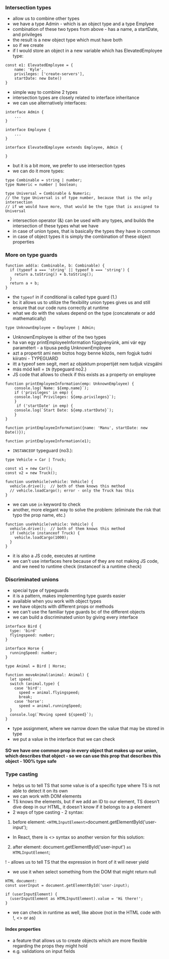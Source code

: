 ### Intersection types
- allow us to combine other types
- we have a type Admin - which is an object type and a type Emplyee
- combination of these two types from above - has a name, a startDate, and privileges
- the result is a new object type which must have both
- so if we create 
- if I would store an object in a new variable which has ElevatedEmployee type:
```
const e1: ElevatedEmployee = {
    name: 'Kyle',
    privileges: ['create-servers'],
    startDate: new Date()
}
```
- simple way to combine 2 types
- intersection types are closely related to interface inheritance
- we can use alternatively interfaces:
```
interface Admin {
    ...
}

interface Employee {
    ...
}

interface ElevatedEmployee extends Employee, Admin {

}
```
- but it is a bit more, we prefer to use  intersection types 
- we can do it more types:
```
type Combinable = string | number;
type Numeric = number | boolean;

type Universal = Combinable & Numeric;  
// the type Universal is of type number, because that is the only intersection
// if we would have more, that would be the type that is assigned to Universal
```
- intersection operator (&) can be used with any types, and builds the intersection of these types what we have
- in case of union types, that is basically the types they have in common
- in case of object types it is simply the combination of these object properties

### More on type guards
```
function add(a: Combinable, b: Combinable) {
  if (typeof a === 'string' || typeof b === 'string') {
    return a.toString() + b.toString();
  }
  return a + b;
}
```
- the `typeof` in if conditional is called type guard (1.)
- bc it allows us to utilize the flexibility union types gives us and still ensure that our code runs correctly at runtime
- what we do with the values depend on the type (concatenate or add mathematically)
```
type UnknownEmployee = Employee | Admin;
```
- UnknownEmployee is either of the two types
- ha van egy printEmployeeInformation függvényünk, ami vár egy paramétert - a típusa pedig UnknownEmployee
- azt a propertit ami nem biztos hogy benne közös, nem fogjuk tudni kiíratni - TYPEGUARD
- itt a typeof sem segít, mert az objektum propertijét nem tudjuk vizsgálni
- más mód kell = `IN` (typeguard no2.)
- JS code that allows to check if this exists as a property on employee
```
function printEmployeeInformation(emp: UnknownEmployee) {
    console.log(`Name: ${emp.name}`);
    if ('privileges' in emp) {
    console.log(`Privileges: ${emp.privileges}`);
    }
     if ('startDate' in emp) {
    console.log(`Start Date: ${emp.startDate}`);
    }
}

function printEmployeeInformation({name: 'Manu', startDate: new Date()});

function printEmployeeInformation(e1);
```

- `INSTANCEOF` typeguard (no3.):
```
type Vehicle = Car | Truck;

const v1 = new Car();
const v2 = new Truck();

function useVehicle(vehicle: Vehicle) {
  vehicle.drive();  // both of them knows this method
  // vehicle.loadCargo(); error - only the Truck has this
}
```
- we can use `in` keyword to check
- another, more elegant way to solve the problem: (eliminate the risk that typo the prop name, etc.)
```
function useVehicle(vehicle: Vehicle) {
  vehicle.drive();  // both of them knows this method
  if (vehicle instanceof Truck) {
    vehicle.loadCargo(1000);
  }
}
```
- it is also a JS code, executes at runtime
- we can't use interfaces here because of they are not making JS code, and we need to runtime check (instanceof is a runtime check)

### Discriminated unions
- special type of typeguards
- it is a pattern, makes implementing type guards easier
- available when you work with object types
- we have objects with different props or methods
- we can't use the familiar type guards bc of the different objects
- we can build a discriminated union by giving every interface
```
interface Bird {
  type: 'bird'
  flyingspeed: number;
}

interface Horse {
  runningSpeed: number;
}

type Animal = Bird | Horse;

function moveAnimal(animal: Animal) {
  let speed;
  switch (animal.type) {
    case 'bird':
      speed = animal.flyingspeed;
      break;
    case 'horse':
      speed = animal.runningSpeed;  
  }
  console.log(`Moving speed ${speed}`);
}
```
- type assignment, where we narrow down the value that may be stored in type
- we put a value in the interface that we can check
#### SO we have one common prop in every object that makes up our union, which describes that object - so we can use this prop that describes this object - 100% type safe

### Type casting
- helps us to tell TS that some value is of a specific type where TS is not able to detect it on its own
- we can work with DOM elements
- TS knows the elements, but if we add an ID to our element, TS doesn't dive deep in our HTML, it doesn't know if it belongs to a p element
- 2 ways of type casting - 2 syntax:
1. before element: `<HTMLInputElement>`document.getElementById('user-input');
- In React, there is <> syntax so another version for this solution:
2. after element: document.getElementById('user-input') `as HTMLInputElement`;

! - allows us to tell TS that the expression in front of it will never yield
- we use it when select something from the DOM that might return null

```
HTML document:
const userInput = document.getElementById('user-input);

if (userInputElement) {
  (userInputElement as HTMLInputElement).value = 'Hi there!';
}
```
- we can check in runtime as well, like above (not in the HTML code with !, <> or as)

#### Index properties

- a feature that allows us to create objects which are more flexible regarding the props they might hold
- e.g. validations on input fields